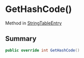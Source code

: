 # GetHashCode()

Method in [StringTableEntry](./)

## Summary

```csharp
public override int GetHashCode()
```
